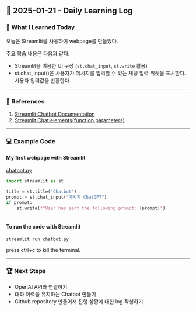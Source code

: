 ## 📅 2025-01-21 - Daily Learning Log

### 📝 What I Learned Today
오늘은 Streamlit을 사용하여 webpage를 만들었다.

주요 학습 내용은 다음과 같다:
- Streamlit을 이용한 UI 구성 (`st.chat_input`, `st.write` 활용)
- st.chat_input()은 사용자가 메시지를 입력할 수 있는 채팅 입력 위젯을 표시한다. 사용자 입력값을 반환한다.

---
### 🔗 References
1. [Streamlit Chatbot Documentation](https://docs.streamlit.io/develop/tutorials/llms/build-conversational-apps)
2. [Streamlit Chat elements(function parameters)](https://docs.streamlit.io/develop/api-reference/chat)

---
### 💻 Example Code 
#### My first webpage with Streamlit 
[chatbot.py](./chatbot.py)

```python
import streamlit as st

title = st.title("Chatbot")
prompt = st.chat_input("메시지 ChatGPT")
if prompt:
    st.write(f"User has sent the following prompt: {prompt}")
    
```
#### To run the code with Streamlit
```sh
streamlit run chatbot.py
```
press ctrl+c to kill the terminal. 

---
### 🏆 Next Steps
- OpenAI API와 연결하기
- 대화 이력을 유지하는 Chatbot 만들기
- Github repository 만들어서 진행 상황에 대한 log 작성하기
